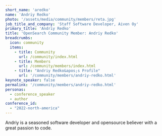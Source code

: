 ```yaml
---
short_name: 'aredko'
name: 'Andriy Redko'
photo: '/assets/media/community/members/reta.jpg'
job_title_and_company: 'Staff Software Developer, Aiven Oy'
primary_title: 'Andriy Redko'
title: 'OpenSearch Community Member: Andriy Redko'
breadcrumbs:
  icon: community
  items:
    - title: Community
      url: /community/index.html
    - title: Members
      url: /community/members/index.html
    - title: "Andriy Redko&apos;s Profile"
      url: '/community/members/andriy-redko.html'
keynote_speaker: false
permalink: '/community/members/andriy-redko.html'
personas:
  - conference_speaker
  - author
conference_id:
  - "2022-north-america"
---
```

Andriy is a seasoned software developer and opensource believer with a great passion to code.
